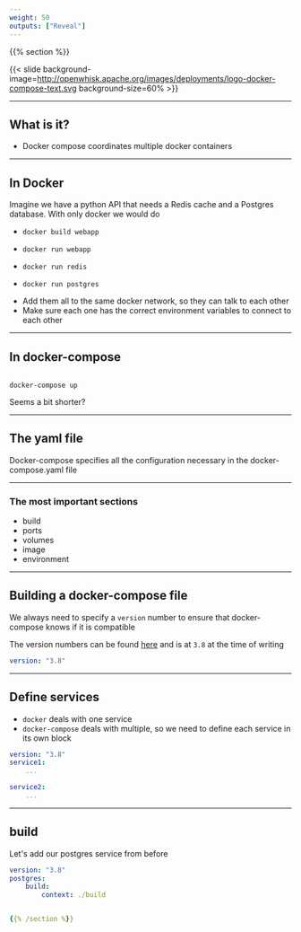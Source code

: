 ```yaml
---
weight: 50
outputs: ["Reveal"]
---
```


{{% section %}}

{{< slide background-image=http://openwhisk.apache.org/images/deployments/logo-docker-compose-text.svg background-size=60% >}}

---

## What is it?

- Docker compose coordinates multiple docker containers

---

## In Docker

Imagine we have a python API that needs a Redis cache and a Postgres database. With only docker we would do

<ul>
<li class="fragment"><pre><code class="bash">docker build webapp</code></pre></li>
<li class="fragment"><pre><code class="bash">docker run webapp</code></pre></li>
<li class="fragment"><pre><code class="bash">docker run redis</code></pre></li>
<li class="fragment"><pre><code class="bash">docker run postgres</code></pre></li>
<li class="fragment">Add them all to the same docker network, so they can talk to each other</li>
<li class="fragment">Make sure each one has the correct environment variables to connect to each other</li>

</ul>

---

## In docker-compose

<pre class="fragment"><code data-trim class="bash">
docker-compose up
</code></pre>

<p class="fragment">Seems a bit shorter?</p>

---

## The yaml file

Docker-compose specifies all the configuration necessary in the docker-compose.yaml file

---

### The most important sections

- build
- ports
- volumes
- image
- environment

---

## Building a docker-compose file

We always need to specify a `version` number to ensure that docker-compose knows if it is compatible

The version numbers can be found [here](https://docs.docker.com/compose/compose-file/) and is at `3.8`
at the time of writing

```yaml
version: "3.8"
```
---

## Define services

- `docker` deals with one service
- `docker-compose` deals with multiple, so we need to define each service in its own block

```yaml
version: "3.8"
service1:
    ...

service2:
    ...
```

---

## build

Let's add our postgres service from before

```yaml
version: "3.8"
postgres:
    build: 
        context: ./build


{{% /section %}}